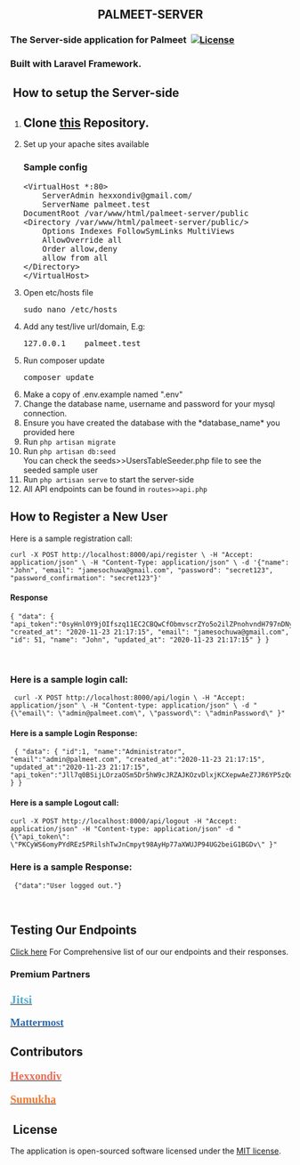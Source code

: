 <h2 align="center">PALMEET-SERVER</h2>
<h3>The Server-side application for Palmeet&nbsp;&nbsp;<a href="https://packagist.org/packages/laravel/framework"><img src="https://poser.pugx.org/laravel/framework/license.svg" alt="License"></a>&nbsp;</h3>
<h3>Built with Laravel Framework.</h3>
<h2>&nbsp;How to setup the Server-side</h2>
<ol>
    <li>
        <h2>Clone <a href="https://github.com/sumukhah/Palmeet-Server.git">this</a> Repository.</h2>
    </li>
    <li>Set up your apache sites available<h3>Sample config</h3>
        <pre>&lt;VirtualHost *:80&gt;
    ServerAdmin hexxondiv@gmail.com/ 
    ServerName palmeet.test 
DocumentRoot /var/www/html/palmeet-server/public 
&lt;Directory /var/www/html/palmeet-server/public/&gt; 
    Options Indexes FollowSymLinks MultiViews 
    AllowOverride all 
    Order allow,deny 
    allow from all 
&lt;/Directory&gt; 
&lt;/VirtualHost&gt;</pre>
    </li>
    <li>Open etc/hosts file
        <pre>sudo nano /etc/hosts</pre>
    </li>
    <li>
        <p>Add any test/live url/domain, E.g:</p>
        <pre>127.0.0.1<span style="white-space:pre;">    </span>palmeet.test</pre>
    </li>
    <li>Run composer update
        <pre>composer update</pre>
    </li>
    <li>Make a copy of .env.example named &quot;.env&quot;</li>
    <li>Change the database name, username and password for your mysql connection.</li>
    <li>Ensure you have created the database with the *database_name* you provided here</li>
    <li>
        <aside>Run <code>php artisan migrate</code></aside>
    </li>
    <li>Run <code>php artisan db:seed</code><br>You can check the seeds&gt;&gt;UsersTableSeeder.php file to see the seeded sample user</li>
    <li>Run <code>php artisan serve</code> to start the server-side</li>
    <li>All API endpoints can be found in <code>routes&gt;&gt;api.php</code></li>
</ol>
<h2>How to Register a New User</h2>
<p>Here is a sample registration call: <code>&nbsp;</code></p>
<pre><code>curl -X POST http://localhost:8000/api/register \ -H &quot;Accept: application/json&quot; \ -H &quot;Content-Type: application/json&quot; \ -d &apos;{&quot;name&quot;: &quot;John&quot;, &quot;email&quot;: &quot;jamesochuwa@gmail.com&quot;, &quot;password&quot;: &quot;secret123&quot;, &quot;password_confirmation&quot;: &quot;secret123&quot;}&apos; </code></pre>
<h4>Response</h4>
<pre><code>{ &quot;data&quot;: { &quot;api_token&quot;:&quot;0syHnl0Y9jOIfszq11EC2CBQwCfObmvscrZYo5o2ilZPnohvndH797nDNyAT&quot;, &quot;created_at&quot;: &quot;2020-11-23 21:17:15&quot;, &quot;email&quot;: &quot;jamesochuwa@gmail.com&quot;, &quot;id&quot;: 51, &quot;name&quot;: &quot;John&quot;, &quot;updated_at&quot;: &quot;2020-11-23 21:17:15&quot; } } </code></pre>
<p><br></p>
<h3>Here is a sample login call:</h3>
<pre><code> curl -X POST http://localhost:8000/api/login \ -H &quot;Accept: application/json&quot; \ -H &quot;Content-type: application/json&quot; \ -d &quot;{\&quot;email\&quot;: \&quot;admin@palmeet.com\&quot;, \&quot;password\&quot;: \&quot;adminPassword\&quot; }&quot; </code></pre>
<h4>Here is a sample Login Response:</h4>
<pre><code> { &quot;data&quot;: { &quot;id&quot;:1, &quot;name&quot;:&quot;Administrator&quot;, &quot;email&quot;:&quot;admin@palmeet.com&quot;, &quot;created_at&quot;:&quot;2020-11-23 21:17:15&quot;, &quot;updated_at&quot;:&quot;2020-11-23 21:17:15&quot;, &quot;api_token&quot;:&quot;Jll7q0BSijLOrzaOSm5Dr5hW9cJRZAJKOzvDlxjKCXepwAeZ7JR6YP5zQqnw&quot; } } </code></pre>
<h4>Here is a sample Logout call:</h4>
<pre><code>curl -X POST http://localhost:8000/api/logout -H &quot;Accept: application/json&quot; -H &quot;Content-type: application/json&quot; -d &quot;{\&quot;api_token\&quot;: \&quot;PKCyWS6omyPYdREz5PRilshTwJnCmpyt98AyHp77aXWUJP94UG2beiG1BGDv\&quot; }&quot; </code></pre>
<h3>Here is a sample Response:</h3>
<pre><code> {&quot;data&quot;:&quot;User logged out.&quot;} </code></pre>
<p><br></p>
<h2>Testing Our Endpoints</h2>
<p><a href="https://github.com/sumukhah/Palmeet-Server/blob/master/API_Endpoints_Responses.md">Click here</a> For Comprehensive list of our our endpoints and their responses.&nbsp;</p>
<h3>Premium Partners</h3>
<h3><a href="https://jitsi.org/" rel="noopener noreferrer" target="_blank"><span style='color: rgb(84, 172, 210); font-family: "Times New Roman"; font-size: 22px; font-style: normal; font-variant-ligatures: normal; font-variant-caps: normal; font-weight: 400; letter-spacing: normal; orphans: 2; text-align: start; text-indent: 0px; text-transform: none; white-space: normal; widows: 2; word-spacing: 0px; -webkit-text-stroke-width: 0px; text-decoration-style: initial; text-decoration-color: initial; float: none; display: inline !important;'><strong>Jitsi</strong></span></a></h3>
<p><a href="https://mattermost.com" rel="noopener noreferrer" target="_blank"><span style='color: rgb(41, 105, 176); font-family: "Times New Roman"; font-size: 19px; font-style: normal; font-variant-ligatures: normal; font-variant-caps: normal; font-weight: 400; letter-spacing: normal; orphans: 2; text-align: start; text-indent: 0px; text-transform: none; white-space: normal; widows: 2; word-spacing: 0px; -webkit-text-stroke-width: 0px; text-decoration-style: initial; text-decoration-color: initial; float: none; display: inline !important;'><strong>Mattermost</strong></span></a></p>
<h2>Contributors</h2>
<h4><a href="https://github.com/hexxondiv" rel="noopener noreferrer" target="_blank"><span style='color: rgb(235, 107, 86); font-family: "Times New Roman"; font-size: 20px; font-style: normal; font-variant-ligatures: normal; font-variant-caps: normal; font-weight: 400; letter-spacing: normal; orphans: 2; text-align: start; text-indent: 0px; text-transform: none; white-space: normal; widows: 2; word-spacing: 0px; -webkit-text-stroke-width: 0px; text-decoration-style: initial; text-decoration-color: initial; float: none; display: inline !important;'><strong>Hexxondiv</strong></span></a></h4>
<h4><strong><a href="https://github.com/sumukhah" target="_blank" rel="noopener noreferrer"></a></strong><a href="https://github.com/sumukhah" rel="noopener noreferrer" target="_blank"></a><a href="https://github.com/sumukhah" rel="noopener noreferrer" target="_blank"><span style='color: rgb(243, 121, 52); font-family: "Times New Roman"; font-size: 20px; font-style: normal; font-variant-ligatures: normal; font-variant-caps: normal; font-weight: 400; letter-spacing: normal; orphans: 2; text-align: start; text-indent: 0px; text-transform: none; white-space: normal; widows: 2; word-spacing: 0px; -webkit-text-stroke-width: 0px; text-decoration-style: initial; text-decoration-color: initial; float: none; display: inline !important;'><strong>Sumukha</strong></span></a></h4>
<h2>&nbsp;License&nbsp;</h2>
<p>The application is open-sourced software licensed under the <a href="https://opensource.org/licenses/MIT" rel="noopener noreferrer" target="_blank">MIT license</a>.</p>

